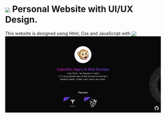 # <img width="50" align="center" src="https://icones.pro/wp-content/uploads/2021/03/vetor.png"> Personal Website with UI/UX Design. 
This website is designed using Html, Css and JavaScript with <img width="30" align="center" src="https://cdn2.iconfinder.com/data/icons/love-love-love/94/two_hearts-512.png">
![alt text](https://github.com/sirkiraz/personal-website-v2/blob/main/images/Udklip.PNG)


